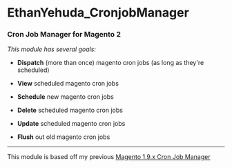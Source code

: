 # EthanYehuda_CronjobManager 
### Cron Job Manager for Magento 2 


_This module has several goals:_

* **Dispatch** (more than once) magento cron jobs (as long as they're scheduled)

* **View** scheduled magento cron jobs

* **Schedule** new magento cron jobs

* **Delete** scheduled magento cron jobs

* **Update** scheduled magento cron jobs

* **Flush** out old magento cron jobs

------

This module is based off my previous [Magento 1.9.x Cron Job Manager](https://github.com/Ethan3600/magento-cronjob-manager)
